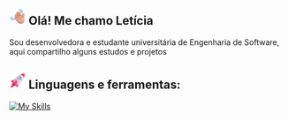 ## <img src="https://github.com/leticiaborchardt/leticiaborchardt/blob/main/icons/Hello.png" height="30" /> **Olá! Me chamo Letícia**  

Sou desenvolvedora e estudante universitária de Engenharia de Software, aqui compartilho alguns estudos e projetos
 
## <img src="https://github.com/leticiaborchardt/leticiaborchardt/blob/main/icons/Rocket.png" height="30" /> **Linguagens e ferramentas:**  
[![My Skills](https://skillicons.dev/icons?i=html,css,php,mysql,postgres,js,ts,react,next,nodejs,bootstrap,tailwind,sass,gulp)](#)
